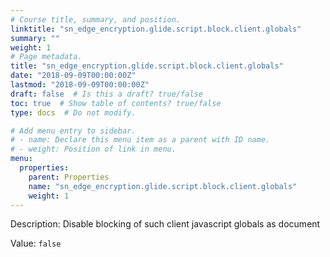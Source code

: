 ```yaml
---
# Course title, summary, and position.
linktitle: "sn_edge_encryption.glide.script.block.client.globals"
summary: ""
weight: 1
# Page metadata.
title: "sn_edge_encryption.glide.script.block.client.globals"
date: "2018-09-09T00:00:00Z"
lastmod: "2018-09-09T00:00:00Z"
draft: false  # Is this a draft? true/false
toc: true  # Show table of contents? true/false
type: docs  # Do not modify.

# Add menu entry to sidebar.
# - name: Declare this menu item as a parent with ID name.
# - weight: Position of link in menu.
menu:
  properties:
    parent: Properties
    name: "sn_edge_encryption.glide.script.block.client.globals"
    weight: 1
---
```


Description: Disable blocking of such client javascript globals as document


Value: `false`